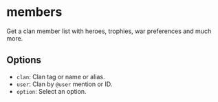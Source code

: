 # members

Get a clan member list with heroes, trophies, war preferences and much more.

## Options

* `clan`: Clan tag or name or alias.
* `user`: Clan by `@user` mention or ID.
* `option`: Select an option.
